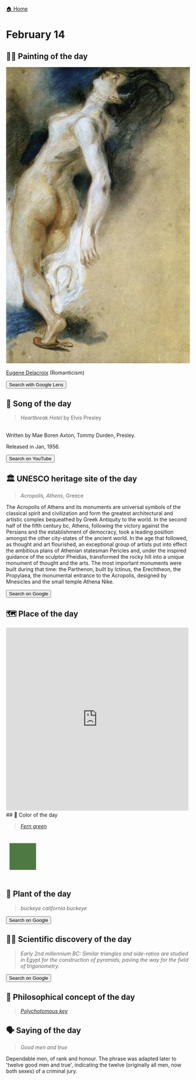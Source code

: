 
[🏠 Home](../../index.md)

# February 14

## 🧑‍🎨 Painting of the day

<img width="600" src="../img/Eugene_Delacroix_3.jpg">

[Eugene Delacroix](https://en.wikipedia.org/wiki/Eugène_Delacroix) (Romanticism)

<button class="btn btn-success"
onclick=" window.open('https://lens.google.com/uploadbyurl?url=https://iretes.github.io/one-a-day/data/img/Eugene_Delacroix_3.jpg','_blank')">
Search with Google Lens
</button>

## 🎼 Song of the day

> *Heartbreak Hotel*
by Elvis Presley

<br />Written by Mae Boren Axton, Tommy Durden, Presley.

Released in Jan, 1956.

<button class="btn btn-success"
onclick=" window.open('http://www.youtube.com/search?q=Heartbreak Hotel by Elvis Presley','_blank')">
Search on YouTube
</button>

## 🏛️ UNESCO heritage site of the day

> *Acropolis, Athens*, Greece

<p>The Acropolis of Athens and its monuments are universal symbols of the classical spirit and civilization and form the greatest architectural and artistic complex bequeathed by Greek Antiquity to the world. In the second half of the fifth century bc, Athens, following the victory against the Persians and the establishment of democracy, took a leading position amongst the other city-states of the ancient world. In the age that followed, as thought and art flourished, an exceptional group of artists put into effect the ambitious plans of Athenian statesman Pericles and, under the inspired guidance of the sculptor Pheidias, transformed the rocky hill into a unique monument of thought and the arts. The most important monuments were built during that time: the Parthenon, built by Ictinus, the Erechtheon, the Propylaea, the monumental entrance to the Acropolis, designed by Mnesicles and the small temple Athena Nike.&nbsp;</p>

<button class="btn btn-success"
onclick=" window.open('http://www.google.com/search?q=Acropolis, Athens','_blank')">
Search on Google
</button>

## 🗺️ Place of the day

<iframe
src="https://www.mapcrunch.com"
name="mapcrunch"
width="500"
height="500"
allowTransparency="true"
scrolling="no"
frameborder="0"
>
</iframe>
## 🎨 Color of the day

> *[Fern green](https://en.wikipedia.org/wiki/Shades_of_green#Fern_green)*

<div style="color:#4F7942; font-size: 100px;">&#9632;</div>

## 🌿 Plant of the day

> *buckeye california buckeye*

<button class="btn btn-success"
onclick=" window.open('http://www.google.com/search?q=buckeye california buckeye','_blank')">
Search on Google
</button>

## 🧑‍🔬 Scientific discovery of the day

> *Early 2nd millennium BC: Similar triangles and side-ratios are studied in Egypt for the construction of pyramids, paving the way for the field of trigonometry.*

<button class="btn btn-success"
onclick=" window.open('http://www.google.com/search?q=Early 2nd millennium BC: Similar triangles and side-ratios are studied in Egypt for the construction of pyramids, paving the way for the field of trigonometry.','_blank')">
Search on Google
</button>

## 💭 Philosophical concept of the day

> *[Polychotomous key](https://en.wikipedia.org/wiki/Polychotomous_key)*

## 🗣️ Saying of the day

> *Good men and true*

Dependable men, of rank and honour. The phrase was adapted later to 'twelve good men and true', indicating the twelve (originally all men, now both sexes) of a criminal jury. 

